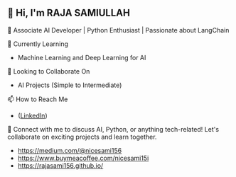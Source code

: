 ## 👋 Hi, I'm RAJA SAMIULLAH

🚀 Associate AI Developer | Python Enthusiast | Passionate about LangChain

🌱 Currently Learning
- Machine Learning and Deep Learning for AI

💞️ Looking to Collaborate On
- AI Projects (Simple to Intermediate)

📫 How to Reach Me
- ([LinkedIn](https://www.linkedin.com/in/samiullah156/))



🔗 Connect with me to discuss AI, Python, or anything tech-related! Let's collaborate on exciting projects and learn together.
- https://medium.com/@nicesami156
- https://www.buymeacoffee.com/nicesami15i
- https://rajasami156.github.io/

